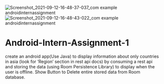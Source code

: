 ![Screenshot_2021-09-12-16-48-37-037_com example androidinternassignment](https://user-images.githubusercontent.com/59619397/132985549-48100560-21bc-4394-9237-0218d8ecfa84.jpg)
![Screenshot_2021-09-12-16-48-43-022_com example androidinternassignment](https://user-images.githubusercontent.com/59619397/132985547-c070380b-f919-4d45-99b6-00c1e7f26bb6.jpg)
# Android-Intern-Assignment-1
create an android app(Use Java) to display information about only countries in asia (look for ‘Region’ section in rest api docs) by consuming a rest api and storing the data (using Room Persistence Library) to display when the user is offline. Show Button to Delete entire stored data from Room database.
